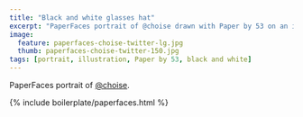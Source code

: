 ```yaml
---
title: "Black and white glasses hat"
excerpt: "PaperFaces portrait of @choise drawn with Paper by 53 on an iPad."
image: 
  feature: paperfaces-choise-twitter-lg.jpg
  thumb: paperfaces-choise-twitter-150.jpg
tags: [portrait, illustration, Paper by 53, black and white]
---
```


PaperFaces portrait of [@choise](http://twitter.com/choise).

{% include boilerplate/paperfaces.html %}